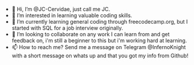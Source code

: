 - 👋 Hi, I’m @JC-Cervidae, just call me JC.
- 👀 I’m interested in learning valuable coding skills. 
- 🌱 I’m currently learning general coding through freecodecamp.org, but I started with SQL for a job interview originally.
- 💞️ I’m looking to collaborate on any work I can learn from and get feedback on, i'm still a beginner to this but i'm working hard at learning. 
- 📫 How to reach me? Send me a message on Telegram @InfernoKnight with a short message on whats up and that you got my info from Github!

<!---
JC-Cervidae/JC-Cervidae is a ✨ special ✨ repository because its `README.md` (this file) appears on your GitHub profile.
You can click the Preview link to take a look at your changes.
--->
